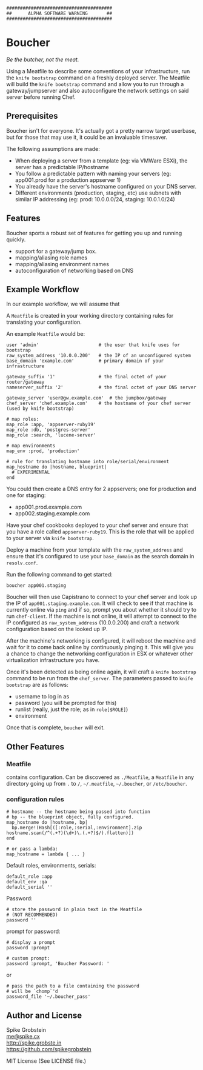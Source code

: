 
    #######################################
    ##      ALPHA SOFTWARE WARNING       ##
    #######################################

# Boucher

*Be the butcher, not the meat.*

Using a Meatfile to describe some conventions of your infrastructure, run the `knife bootstrap` command
on a freshly deployed server. The Meatfile will build the `knife bootstrap` command and allow you to
run through a gateway/jumpserver and also autoconfigure the network settings on said server before running
Chef.

## Prerequisites

Boucher isn't for everyone. It's actually got a pretty narrow target userbase, but for those that may use it,
it could be an invaluable timesaver.

The following assumptions are made:

 * When deploying a server from a template (eg: via VMWare ESXi), the server has a predictable IP/hostname
 * You follow a predictable pattern with naming your servers (eg: app001.prod for a production appserver 1)
 * You already have the server's hostname configured on your DNS server.
 * Different environments (production, staging, etc) use subnets with similar IP addressing (eg: prod: 10.0.0.0/24, staging: 10.0.1.0/24)

## Features

Boucher sports a robust set of features for getting you up and running quickly.

 * support for a gateway/jump box.
 * mapping/aliasing role names
 * mapping/aliasing environment names
 * autoconfiguration of networking based on DNS

## Example Workflow

In our example workflow, we will assume that 

A `Meatfile` is created in your working directory containing rules for translating your configuration.

An example `Meatfile` would be:

    user 'admin'                      # the user that knife uses for bootstrap
    raw_system_address '10.0.0.200'   # the IP of an unconfigured system
    base_domain 'example.com'         # primary domain of your infrastructure

    gateway_suffix '1'                # the final octet of your router/gateway
    nameserver_suffix '2'             # the final octet of your DNS server

    gateway_server 'user@gw.example.com'  # the jumpbox/gateway
    chef_server 'chef.example.com'    # the hostname of your chef server (used by knife bootstrap)

    # map roles:
    map_role :app, 'appserver-ruby19'
    map_role :db, 'postgres-server'
    map_role :search, 'lucene-server'

    # map environments
    map_env :prod, 'production'

    # rule for translating hostname into role/serial/environment
    map_hostname do |hostname, blueprint|
      # EXPERIMENTAL
    end

You could then create a DNS entry for 2 appservers; one for production and one for staging:

 * app001.prod.example.com
 * app002.staging.example.com

Have your chef cookbooks deployed to your chef server and ensure that you have a role called `appserver-ruby19`.
This is the role that will be applied to your server via `knife bootstrap`.

Deploy a machine from your template with the `raw_system_address` and ensure that it's configured to use your
`base_domain` as the search domain in `resolv.conf`.

Run the following command to get started:

    boucher app001.staging

Boucher will then use Capistrano to connect to your chef server and look up the IP of `app001.staging.example.com`.
It will check to see if that machine is currently online via `ping` and if so, prompt you about whether it should
try to run `chef-client`. If the machine is not online, it will attempt to connect to the IP configured as
`raw_system_address` (10.0.0.200) and craft a network configuration based on the looked up IP.

After the machine's networking is configured, it will reboot the machine and wait for it to come back online by
continuously pinging it. This will give you a chance to change the networking configuration in ESX or whatever
other virtualization infrastructure you have.

Once it's been detected as being online again, it will craft a `knife bootstrap` command to be run from the
`chef_server`. The parameters passed to `knife bootstrap` are as follows:

 * username to log in as
 * password (you will be prompted for this)
 * runlist (really, just the role; as in `role[$ROLE]`)
 * environment

Once that is complete, `boucher` will exit.

## Other Features

### Meatfile

contains configuration.
Can be discovered as `./Meatfile`, a `Meatfile` in any directory going up from `.` to `/`, `~/.meatfile`, `~/.boucher`, or `/etc/boucher`.

### configuration rules

    # hostname -- the hostname being passed into function
    # bp -- the blueprint object, fully configured.
    map_hostname do |hostname, bp|
      bp.merge!(Hash[([:role,:serial,:environment].zip hostname.scan(/^(.+?)(\d+)\.(.+?)$/).flatten)])
    end

    # or pass a lambda:
    map_hostname = lambda { ... }

Default roles, environments, serials:

    default_role :app
    default_env :qa
    default_serial ''

Password:

    # store the password in plain text in the Meatfile
    # (NOT RECOMMENDED)
    password ''

prompt for password:

    # display a prompt
    password :prompt

    # custom prompt:
    password :prompt, 'Boucher Password: '
or

    # pass the path to a file containing the password
    # will be `chomp`'d
    password_file '~/.boucher_pass'

## Author and License

Spike Grobstein  
me@spike.cx  
http://spike.grobste.in  
https://github.com/spikegrobstein

MIT License (See LICENSE file.)

